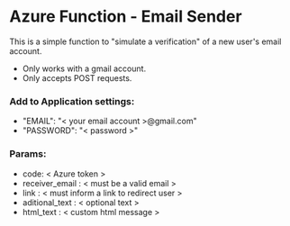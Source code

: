 <h1> Azure Function - Email Sender </h1>

<p> This is a simple function to "simulate a verification" of a new user's email account. </p>

* Only works with a gmail account.
* Only accepts POST requests.

<h3>Add to Application settings:</h3>
<ul>
  <li> "EMAIL": "< your email account >@gmail.com" </li>
  <li> "PASSWORD": "< password >" </li>
</ul>

<h3>Params:</h3>
<ul>
     <li> code: < Azure token > </li>
     <li> receiver_email : < must be a valid email > </li>
     <li> link : < must inform a link to redirect user > </li>
     <li> aditional_text : < optional text > </li>
     <li> html_text : < custom html message > </li>
     
 </ul>
